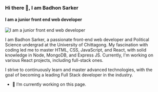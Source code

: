 ### Hi there 👋, I am Badhon Sarker
#### I am a junior front end web developer
![I am a junior front end web developer](https://arturssmirnovs.github.io/github-profile-readme-generator/images/banner.png)

I am Badhon Sarker, a passionate front-end web developer and Political Science undergrad at the University of Chittagong. My fascination with coding led me to master HTML, CSS, JavaScript, and React, with solid knowledge in Node, MongoDB, and Express JS. Currently, I'm working on various React projects, including full-stack ones.

I strive to continuously learn and master advanced technologies, with the goal of becoming a leading Full Stack developer in the industry.

- 🔭 I’m currently working on this page. 




